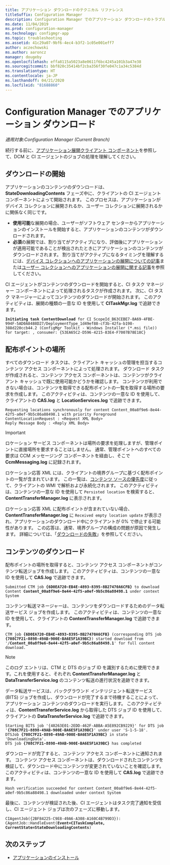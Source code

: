 ```yaml
---
title: アプリケーション ダウンロードのテクニカル リファレンス
titleSuffix: Configuration Manager
description: Configuration Manager でのアプリケーション ダウンロードのトラブルシューティングに関するテクニカル リファレンスです。
ms.date: 11/04/2019
ms.prod: configuration-manager
ms.technology: configmgr-app
ms.topic: troubleshooting
ms.assetid: 41c29a07-9bf6-4ec4-b3f2-1c05e001eff7
author: aczechowski
ms.author: aaroncz
manager: dougeby
ms.openlocfilehash: effa8115a5023a8e0611f6bc4245a101b3a47e38
ms.sourcegitcommit: bbf820c35414bf2cba356f30fe047c1a34c5384d
ms.translationtype: HT
ms.contentlocale: ja-JP
ms.lasthandoff: 04/21/2020
ms.locfileid: "81688860"
---
```

# <a name="application-download-in-configuration-manager"></a>Configuration Manager でのアプリケーション ダウンロード

*適用対象:Configuration Manager (Current Branch)*

続行する前に、[アプリケーション展開クライアント コンポーネント](client-components-technical-reference.md)を参照して、DCM と CI エージェントのジョブの処理を理解してください。

## <a name="download-initiation"></a>ダウンロードの開始

アプリケーションのコンテンツのダウンロードは、**StateDownloadingContents** フェーズ中に、クライアントの CI エージェント コンポーネントによって開始されます。 このプロセスは、アプリケーションがデバイス コレクションに展開されるか、ユーザー コレクションに展開されるかに関係なく同じです。

- **使用可能**な展開の場合、ユーザーがソフトウェア センターからアプリケーションのインストールを開始すると、アプリケーションのコンテンツがダウンロードされます。
- **必須**の展開では、割り当てがアクティブになり、評価後にアプリケーションが適用可能であることが検出されたときにアプリケーションのコンテンツがダウンロードされます。 割り当てがアクティブになるタイミングを理解するには、[デバイス コレクションへのアプリケーションの展開についての記事](device-deployment-technical-reference.md)または[ユーザー コレクションへのアプリケーションの展開に関する記事](user-deployment-technical-reference.md)を参照してください。

CI エージェントがコンテンツのダウンロードを開始すると、CI タスク マネージャー コンポーネントによって処理されるタスクが作成されます。 次に、CI タスク マネージャーによってコンテンツのダウンロードが開始されます。 このアクティビティは、展開の種類の一意な ID を使用して **CITaskMgr.log** で追跡できます。

<pre><code class="lang-text"><b>Initiating task ContentDownload</b> for CI ScopeId_B63CEBE7-8A69-4FBE-994F-5AD0A8488D27/DeploymentType_1d49ef88-cf3b-42fa-b198-388d220ccb44.2 (ConfigMgr Toolkit - Windows Installer (*.msi file)) for target: , consumer: {53EA65C2-D596-4215-83E4-F7007B78E18C}
</code></pre>

## <a name="distribution-point-location"></a>配布ポイントの場所

すべてのダウンロード タスクは、クライアント キャッシュの管理を担当するコンテンツ アクセス コンポーネントによって処理されます。 ダウンロード タスクが作成されると、コンテンツ アクセス コンポーネントは、コンテンツがクライアント キャッシュで既に使用可能かどうかを確認します。 コンテンツが利用できない場合は、コンテンツを取得できる配布ポイントの一覧を取得する場所の要求を作成します。 このアクティビティは、コンテンツの一意な ID を使用して、クライアントの **CAS.log** と **LocationServices.log** で追跡できます。

```text
Requesting locations synchronously for content Content_00a8f9e6-8e44-42f5-a0ef-9b5c86a88498.1 with priority Foreground
ContentLocationRequest : <Request XML Body>
Reply Message Body : <Reply XML Body>
```

> [!IMPORTANT]
> ロケーション サービス コンポーネントは場所の要求を処理しますが、管理ポイントに直接場所を要求することはしません。 通常、管理ポイントへのすべての要求は CCM メッセージング コンポーネントを経由し、そこで **CcmMessaging.log** に記録されます。

ロケーション応答 XML には、クライアントの境界グループに基づく配布ポイントの一覧が含まれています。 この一覧は、[コンテンツ ソースの優先度](../../core/plan-design/hierarchy/fundamental-concepts-for-content-management.md#content-source-priority)に従って、クライアントの WMI で解析および永続化されます。 このアクティビティは、コンテンツの一意な ID を使用して `Persisted location` を検索すると、**ContentTransferManager.log** に表示されます。 

ロケーション応答 XML に配布ポイントが含まれていない場合、**ContentTransferManager.log** に `Received empty location update` が表示され、アプリケーションのダウンロード中にクライアントが 0% で停止する可能性があります。 この応答は、通常、境界グループの構成の問題が原因で発生します。 詳細については、「[ダウンロードの失敗](../deploy-use/troubleshoot-application-deployment.md#download-failures)」を参照してください。

## <a name="content-download"></a>コンテンツのダウンロード

配布ポイントの場所を取得すると、コンテンツ アクセス コンポーネントがコンテンツ転送ジョブを作成します。 このアクティビティは、コンテンツの一意な ID を使用して **CAS.log** で追跡できます。

<pre><code class="lang-text">Submitted CTM job <b>{6D0EA720-EB4E-4893-8395-8B27470A6CFB}</b> to download Content <b>Content_00a8f9e6-8e44-42f5-a0ef-9b5c86a88498.1</b> under context System
</code></pre>

コンテンツ転送マネージャーは、コンテンツをダウンロードするためのデータ転送サービス ジョブを作成します。 このアクティビティは、コンテンツの一意な ID を使用して、クライアントの **ContentTransferManager.log** で追跡できます。

<pre><code class="lang-text">CTM job <b>{6D0EA720-EB4E-4893-8395-8B27470A6CFB}</b> (corresponding DTS job <b>{708C7F21-8898-49AB-900E-BA6E5F1A39BC}</b>) started download from '<Distribution Point URL>/<b>Content_00a8f9e6-8e44-42f5-a0ef-9b5c86a88498.1</b>' for full content download.
</code></pre>

> [!NOTE]
> このログ エントリは、CTM と DTS のジョブ ID を識別するために使用できます。これを使用すると、それぞれ **ContentTransferManager.log** と **DataTransferService.log** のコンテンツ転送の進行状況を追跡できます。

データ転送サービスは、バックグラウンド インテリジェント転送サービス (BITS) ジョブを作成し、ダウンロードが完了するまで待機することによって、アプリケーション コンテンツのダウンロードを実行します。 このアクティビティは、**ContentTransferService.log** から取得した DTS ジョブ ID を使用して、クライアントの **DataTransferService.log** で追跡できます。

<pre><code class="lang-text">Starting BITS job '{40263E01-2EDD-462F-ABBA-A5E892CB9229}' for DTS job '<b>{708C7F21-8898-49AB-900E-BA6E5F1A39BC}</b>' under user 'S-1-5-18'.
DTSJob <b>{708C7F21-8898-49AB-900E-BA6E5F1A39BC}</b> in state 'DownloadingData'.
DTS job <b>{708C7F21-8898-49AB-900E-BA6E5F1A39BC}</b> has completed
</code></pre>

ダウンロードが完了すると、コンテンツ アクセス コンポーネントに通知されます。 コンテンツ アクセス コンポーネントは、ダウンロードされたコンテンツを検証して、ダウンロード中にコンテンツが変更されていないことを確認します。 このアクティビティは、コンテンツの一意な ID を使用して **CAS.log** で追跡できます。

```text
Hash verification succeeded for content Content_00a8f9e6-8e44-42f5-a0ef-9b5c86a88498.1 downloaded under context System
```

最後に、コンテンツが検証された後、CI エージェントはタスク完了通知を受信し、CI エージェント ジョブは次のフェーズに移動します。

<pre><code class="lang-text">CIAgentJob({2BF84225-C9E8-49A6-A308-A160C4B799D3}): CAgentJob::HandleEvent(<b>Event=CITaskComplete, CurrentState=StateDownloadingContents</b>)
</code></pre>

## <a name="next-steps"></a>次のステップ

- [アプリケーションのインストール](deployment-install-technical-reference.md)

